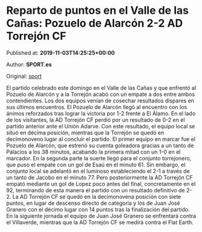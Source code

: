 
# Reparto de puntos en el Valle de las Cañas: Pozuelo de Alarcón 2-2 AD Torrejón CF

Published at: **2019-11-03T14:25:25+00:00**

Author: **SPORT.es**

Original: [sport](https://www.sport.es/es/noticias/tercera-division/reparto-de-puntos-en-el-valle-de-las-canas-pozuelo-de-alarcon2-2-ad-torrejon-cf-7712673)

El partido celebrado este domingo en el Valle de las Cañas y que enfrentó al Pozuelo de Alarcón y a la Torrejón acabó con un empate a dos entre ambos contendientes. Los dos equipos venían de cosechar resultados dispares en sus últimos encuentros. El Pozuelo de Alarcón llegó al encuentro con los ánimos reforzados tras lograr la victoria por 1-2 frente a El Álamo. En el lado de los visitantes, la AD Torrejón CF perdió por un resultado de 0-2 en el partido anterior ante el Unión Adarve. Con este resultado, el equipo local se situó en décima posición, mientras que la Torrejón se quedó en decimonoveno lugar al concluir el partido.
El primer equipo en marcar fue el Pozuelo de Alarcón, que estrenó su cuenta goleadora gracias a un tanto de Palacios a los 38 minutos, acabando la primera mitad con un 1-0 en el marcador.
En la segunda parte la suerte llegó para el conjunto torrejonero, que puso el empate con un gol de Esaú en el minuto 61. Sin embargo, el conjunto local se adelantó en el luminoso estableciendo el 2-1 a través de un tanto de Jacobo en el minuto 77. Pero posteriormente la AD Torrejón CF empató mediante un gol de Lopez poco antes del final, concretamente en el 92, terminando de esta manera el partido con un resultado definitivo de 2-2.
La AD Torrejón CF se quedó en la decimonovena posición con siete puntos, en lugar de descenso directo de categoría y los de Juan José Granero con el décimo lugar con 14 puntos tras la finalización del partido.
En la siguiente jornada el equipo de Juan José Granero se enfrentará contra el Villaverde, mientras que la AD Torrejón CF se medirá contra el Flat Earth.
